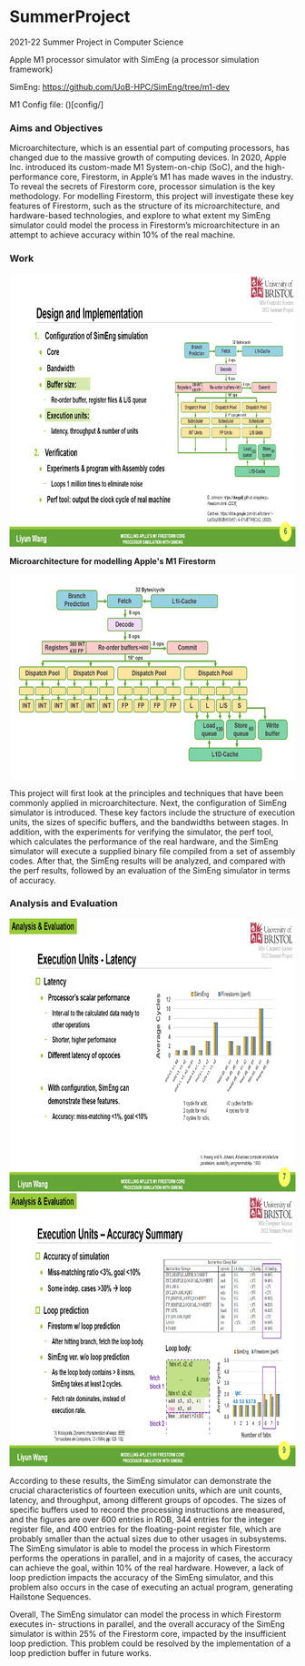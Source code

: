 # SummerProject
2021-22 Summer Project in Computer Science

Apple M1 processor simulator with SimEng (a processor simulation framework)

SimEng: https://github.com/UoB-HPC/SimEng/tree/m1-dev

M1 Config file: ()[config/]

### Aims and Objectives 

Microarchitecture, which is an essential part of computing processors, has changed due to the
massive growth of computing devices. In 2020, Apple Inc. introduced its custom-made M1
System-on-chip (SoC), and the high-performance core, Firestorm, in Apple’s M1 has made
waves in the industry. To reveal the secrets of Firestorm core, processor simulation is the
key methodology. For modelling Firestorm, this project will investigate these key features of
Firestorm, such as the structure of its microarchitecture, and hardware-based technologies,
and explore to what extent my SimEng simulator could model the process in Firestorm’s
microarchitecture in an attempt to achieve accuracy within 10% of the real machine.

### Work 

<img src="image/2022-10-11_010603.png" height="480">

**Microarchitecture for modelling Apple's M1 Firestorm**

<img src="test_analysis/6p1.png" height="360">

This project will first look at the principles and techniques that have been commonly applied
in microarchitecture. Next, the configuration of SimEng simulator is introduced. These key
factors include the structure of execution units, the sizes of specific buffers, and the bandwidths
between stages. In addition, with the experiments for verifying the simulator, the perf tool,
which calculates the performance of the real hardware, and the SimEng simulator will execute
a supplied binary file compiled from a set of assembly codes. After that, the SimEng results
will be analyzed, and compared with the perf results, followed by an evaluation of the SimEng
simulator in terms of accuracy.

### Analysis and Evaluation

<img src="image/2022-10-11_010650.png" height="480">

<img src="image/2022-10-11_010738.png" height="480">

According to these results, the SimEng simulator can demonstrate the crucial characteristics
of fourteen execution units, which are unit counts, latency, and throughput, among different
groups of opcodes. The sizes of specific buffers used to record the processing instructions are
measured, and the figures are over 600 entries in ROB, 344 entries for the integer register file,
and 400 entries for the floating-point register file, which are probably smaller than the actual
sizes due to other usages in subsystems. The SimEng simulator is able to model the process in
which Firestorm performs the operations in parallel, and in a majority of cases, the accuracy
can achieve the goal, within 10% of the real hardware. However, a lack of loop prediction
impacts the accuracy of the SimEng simulator, and this problem also occurs in the case of
executing an actual program, generating Hailstone Sequences.

Overall, The SimEng simulator can model the process in which Firestorm executes in-
structions in parallel, and the overall accuracy of the SimEng simulator is within 25% of the
Firestorm core, impacted by the insufficient loop prediction. This problem could be resolved by
the implementation of a loop prediction buffer in future works.
